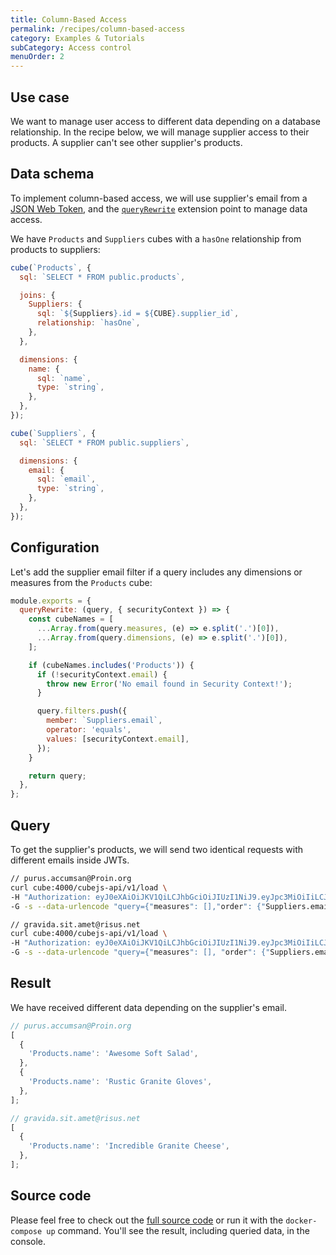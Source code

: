 ```yaml
---
title: Column-Based Access
permalink: /recipes/column-based-access
category: Examples & Tutorials
subCategory: Access control
menuOrder: 2
---
```


## Use case

We want to manage user access to different data depending on a database
relationship. In the recipe below, we will manage supplier access to their
products. A supplier can't see other supplier's products.

## Data schema

To implement column-based access, we will use supplier's email from a
[JSON Web Token](https://cube.dev/docs/security), and the
[`queryRewrite`](https://cube.dev/docs/security/context#using-query-rewrite)
extension point to manage data access.

We have `Products` and `Suppliers` cubes with a `hasOne` relationship from
products to suppliers:

```javascript
cube(`Products`, {
  sql: `SELECT * FROM public.products`,

  joins: {
    Suppliers: {
      sql: `${Suppliers}.id = ${CUBE}.supplier_id`,
      relationship: `hasOne`,
    },
  },

  dimensions: {
    name: {
      sql: `name`,
      type: `string`,
    },
  },
});
```

```javascript
cube(`Suppliers`, {
  sql: `SELECT * FROM public.suppliers`,

  dimensions: {
    email: {
      sql: `email`,
      type: `string`,
    },
  },
});
```

## Configuration

Let's add the supplier email filter if a query includes any dimensions or
measures from the `Products` cube:

```javascript
module.exports = {
  queryRewrite: (query, { securityContext }) => {
    const cubeNames = [
      ...Array.from(query.measures, (e) => e.split('.')[0]),
      ...Array.from(query.dimensions, (e) => e.split('.')[0]),
    ];

    if (cubeNames.includes('Products')) {
      if (!securityContext.email) {
        throw new Error('No email found in Security Context!');
      }

      query.filters.push({
        member: `Suppliers.email`,
        operator: 'equals',
        values: [securityContext.email],
      });
    }

    return query;
  },
};
```

## Query

To get the supplier's products, we will send two identical requests with
different emails inside JWTs.

```bash
// purus.accumsan@Proin.org
curl cube:4000/cubejs-api/v1/load \
-H "Authorization: eyJ0eXAiOiJKV1QiLCJhbGciOiJIUzI1NiJ9.eyJpc3MiOiIiLCJpYXQiOjE2MjkyNjY0NzAsImV4cCI6MTY5MjMzODQ3MCwiYXVkIjoiIiwic3ViIjoiIiwiZW1haWwiOiJwdXJ1cy5hY2N1bXNhbkBQcm9pbi5vcmcifQ.vA_pzTOBYS10D2mhno0COJux7hhchfNmx-eh52SwSko" \
-G -s --data-urlencode "query={"measures": [],"order": {"Suppliers.email": "asc"}, "dimensions": ["Products.name"]}"
```

```bash
// gravida.sit.amet@risus.net
curl cube:4000/cubejs-api/v1/load \
-H "Authorization: eyJ0eXAiOiJKV1QiLCJhbGciOiJIUzI1NiJ9.eyJpc3MiOiIiLCJpYXQiOjE2MjkyNjY0NzAsImV4cCI6MTY5MjMzODQ3MCwiYXVkIjoiIiwic3ViIjoiIiwiZW1haWwiOiJncmF2aWRhLnNpdC5hbWV0QHJpc3VzLm5ldCJ9.ZOkiky821CZwoNi3VTcTsiiULl5tBkjmgX-1uW0UEjA" \
-G -s --data-urlencode "query={"measures": [], "order": {"Suppliers.email": "asc"}, "dimensions": ["Products.name"]}"
```

## Result

We have received different data depending on the supplier's email.

```javascript
// purus.accumsan@Proin.org
[
  {
    'Products.name': 'Awesome Soft Salad',
  },
  {
    'Products.name': 'Rustic Granite Gloves',
  },
];
```

```javascript
// gravida.sit.amet@risus.net
[
  {
    'Products.name': 'Incredible Granite Cheese',
  },
];
```

## Source code

Please feel free to check out the
[full source code](https://github.com/cube-js/cube.js/tree/master/examples/recipes/column-based-access)
or run it with the `docker-compose up` command. You'll see the result, including
queried data, in the console.
